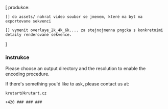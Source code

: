 [
	produkce:

	[] do assets/ nahrat video soubor se jmenem, které ma byt na exportovane sekvenci

	[] vymenit overlaye_2k_4k_6k.... za stejnojmenna pngcka s konkretnimi detaily renderované sekvence.
]

### instrukce ###

Please choose an output directory and the resolution to enable the encoding procedure.

If there's something you'd like to ask, please contact us at:

	krutart@krutart.cz 

	+420 ### ### ###
